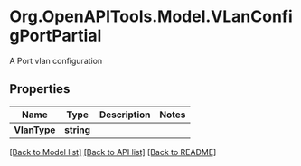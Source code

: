 # Org.OpenAPITools.Model.VLanConfigPortPartial
A Port vlan configuration
## Properties

Name | Type | Description | Notes
------------ | ------------- | ------------- | -------------
**VlanType** | **string** |  | 

[[Back to Model list]](../README.md#documentation-for-models) [[Back to API list]](../README.md#documentation-for-api-endpoints) [[Back to README]](../README.md)

